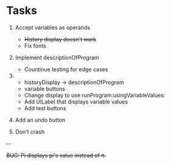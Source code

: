 # Tasks

1. Accept variables as operands
    * ~~History display doesn't work~~
    * Fix fonts

2. Implement descriptionOfProgram
    * Countinue testing for edge cases

3.  * historyDisplay -> descriptionOfProgram
    * variable buttons
    * Change display to use runProgram:usingVariableValues:
    * Add UILabel that displays variable values
    * Add test buttons

4. Add an undo button

5. Don't crash

--

~~BUG: Pi displays pi's value instead of π.~~